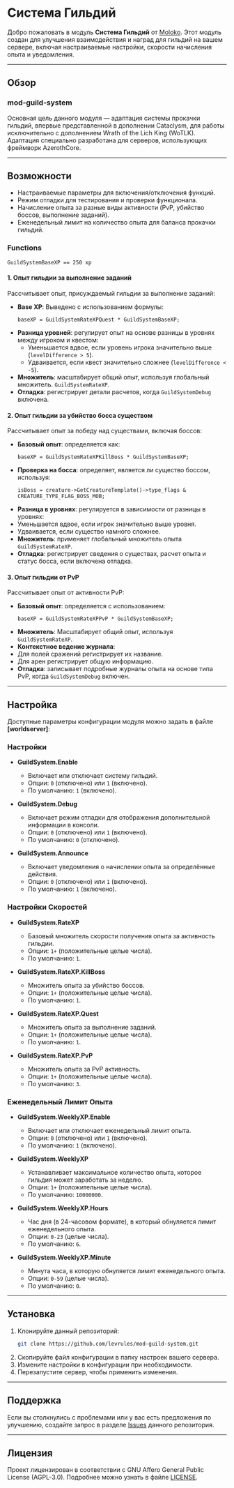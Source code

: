 # Система Гильдий

Добро пожаловать в модуль **Система Гильдий** от [Moloko](https://github.com/levrules/mod-guild-system).
Этот модуль создан для улучшения взаимодействия и наград для гильдий на вашем сервере, включая настраиваемые настройки, скорости начисления опыта и уведомления.

---

## Обзор

### **mod-guild-system**
Основная цель данного модуля — адаптация системы прокачки гильдий, впервые представленной в дополнении Cataclysm, для работы исключительно с дополнением Wrath of the Lich King (WoTLK). Адаптация специально разработана для серверов, использующих фреймворк AzerothCore.

---

## Возможности

- Настраиваемые параметры для включения/отключения функций.
- Режим отладки для тестирования и проверки функционала.
- Начисление опыта за разные виды активности (PvP, убийство боссов, выполнение заданий).
- Еженедельный лимит на количество опыта для баланса прокачки гильдий.


### Functions

```
GuildSystemBaseXP == 250 xp
```

#### 1. Опыт гильдии за выполнение заданий

Рассчитывает опыт, присуждаемый гильдии за выполнение заданий:

- **Base XP**: Выведено с использованием формулы:
  ```
  baseXP = GuildSystemRateXPQuest * GuildSystemBaseXP;
  ```
- **Разница уровней**: регулирует опыт на основе разницы в уровнях между игроком и квестом:
  - Уменьшается вдвое, если уровень игрока значительно выше (`levelDifference > 5`).
  - Удваивается, если квест значительно сложнее (`levelDifference < -5`).
- **Множитель**: масштабирует общий опыт, используя глобальный множитель. `GuildSystemRateXP`.
- **Отладка**: регистрирует детали расчетов, когда `GuildSystemDebug` включена.

#### 2. Опыт гильдии за убийство босса существом

Рассчитывает опыт за победу над существами, включая боссов:

- **Базовый опыт**: определяется как:
  ```
  baseXP = GuildSystemRateXPKillBoss * GuildSystemBaseXP;
  ```
- **Проверка на босса**: определяет, является ли существо боссом, используя:
  ```
  isBoss = creature->GetCreatureTemplate()->type_flags & CREATURE_TYPE_FLAG_BOSS_MOB;
  ```
- **Разница в уровнях**: регулируется в зависимости от разницы в уровнях:
- Уменьшается вдвое, если игрок значительно выше уровня.
- Удваивается, если существо намного сложнее.
- **Множитель**: применяет глобальный множитель опыта `GuildSystemRateXP`.
- **Отладка**: регистрирует сведения о существах, расчет опыта и статус босса, если включена отладка.

#### 3. Опыт гильдии от PvP

Рассчитывает опыт от активности PvP:

- **Базовый опыт**: определяется с использованием:
  ```
  baseXP = GuildSystemRateXPPvP * GuildSystemBaseXP;
  ```
- **Множитель**: Масштабирует общий опыт, используя `GuildSystemRateXP`.
- **Контекстное ведение журнала**:
- Для полей сражений регистрирует их название.
- Для арен регистрирует общую информацию.
- **Отладка**: записывает подробные журналы опыта на основе типа PvP, когда `GuildSystemDebug` включен.

---

## Настройка

Доступные параметры конфигурации модуля можно задать в файле **[worldserver]**:

### **Настройки**

- **GuildSystem.Enable**
  - Включает или отключает систему гильдий.
  - Опции: `0` (отключено) или `1` (включено).
  - По умолчанию: `1` (включено).

- **GuildSystem.Debug**
  - Включает режим отладки для отображения дополнительной информации в консоли.
  - Опции: `0` (отключено) или `1` (включено).
  - По умолчанию: `0` (отключено).

- **GuildSystem.Announce**
  - Включает уведомления о начислении опыта за определённые действия.
  - Опции: `0` (отключено) или `1` (включено).
  - По умолчанию: `1` (включено).

### **Настройки Скоростей**

- **GuildSystem.RateXP**
  - Базовый множитель скорости получения опыта за активность гильдии.
  - Опции: `1+` (положительные целые числа).
  - По умолчанию: `1`.

- **GuildSystem.RateXP.KillBoss**
  - Множитель опыта за убийство боссов.
  - Опции: `1+` (положительные целые числа).
  - По умолчанию: `1`.

- **GuildSystem.RateXP.Quest**
  - Множитель опыта за выполнение заданий.
  - Опции: `1+` (положительные целые числа).
  - По умолчанию: `1`.

- **GuildSystem.RateXP.PvP**
  - Множитель опыта за PvP активность.
  - Опции: `1+` (положительные целые числа).
  - По умолчанию: `3`.

### **Еженедельный Лимит Опыта**

- **GuildSystem.WeeklyXP.Enable**
  - Включает или отключает еженедельный лимит опыта.
  - Опции: `0` (отключено) или `1` (включено).
  - По умолчанию: `1` (включено).

- **GuildSystem.WeeklyXP**
  - Устанавливает максимальное количество опыта, которое гильдия может заработать за неделю.
  - Опции: `1+` (положительные целые числа).
  - По умолчанию: `10000000`.

- **GuildSystem.WeeklyXP.Hours**
  - Час дня (в 24-часовом формате), в который обнуляется лимит еженедельного опыта.
  - Опции: `0-23` (целые числа).
  - По умолчанию: `6`.

- **GuildSystem.WeeklyXP.Minute**
  - Минута часа, в которую обнуляется лимит еженедельного опыта.
  - Опции: `0-59` (целые числа).
  - По умолчанию: `0`.

---

## Установка

1. Клонируйте данный репозиторий:
   ```bash
   git clone https://github.com/levrules/mod-guild-system.git
   ```
2. Скопируйте файл конфигурации в папку настроек вашего сервера.
3. Измените настройки в конфигурации при необходимости.
4. Перезапустите сервер, чтобы применить изменения.

---

## Поддержка

Если вы столкнулись с проблемами или у вас есть предложения по улучшению, создайте запрос в разделе [Issues](https://github.com/levrules/mod-guild-system) данного репозитория.

---

## Лицензия

Проект лицензирован в соответствии с GNU Affero General Public License (AGPL-3.0). Подробнее можно узнать в файле [LICENSE](LICENSE).
